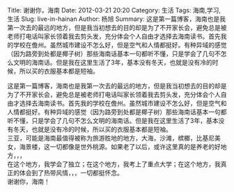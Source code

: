 Title: 谢谢你，海南
Date: 2012-03-21 20:20
Category: 生活
Tags: 海南,学习,生活
Slug: live-in-hainan
Author: 杨旭
Summary: 这是第一篇博客，海南也是我第一次去的最远的地方，但是我当初想去的目的却是为了不开家长会，避免总是被老师打电话叫家长领着我去剪头发，充分体会个人自由才选择去海南读书。首先我的学校在儋州。虽然城市建设不怎么好，但是空气和人情都挺好。有种异域的感觉（因为路旁到处都是椰子树）那些海南话基本一句都听不懂，只是学会了几句不怎么文明的海南话。但是我在这里生活了3年，基本没有冬天，也就是没有冷的时候，所以买的衣服基本都是短袖。  

这是第一篇博客，海南也是我第一次去的最远的地方，但是我当初想去的目的却是为了不开家长会，避免总是被老师打电话叫家长领着我去剪头发，充分体会个人自由才选择去海南读书。首先我的学校在儋州。虽然城市建设不怎么好，但是空气和人情都挺好。有种异域的感觉（因为路旁到处都是椰子树）那些海南话基本一句都听不懂，只是学会了几句不怎么文明的海南话。但是我在这里生活了3年，基本没有冬天，也就是没有冷的时候，所以买的衣服基本都是短袖。    
三亚，可能是海南最值得被称为旅游胜地的地方，大海，沙滩，槟榔，比基尼美女，海景楼，这一切都像是世外桃源。如果老了以后，或许这里真的是养老的好地方，，，   
在这个地方，我学会了独立；在这个地方，我考上了重点大学；在这个地方，我真正的体会到了热带风情，，，一切都挺怀念。   
谢谢你，海南！